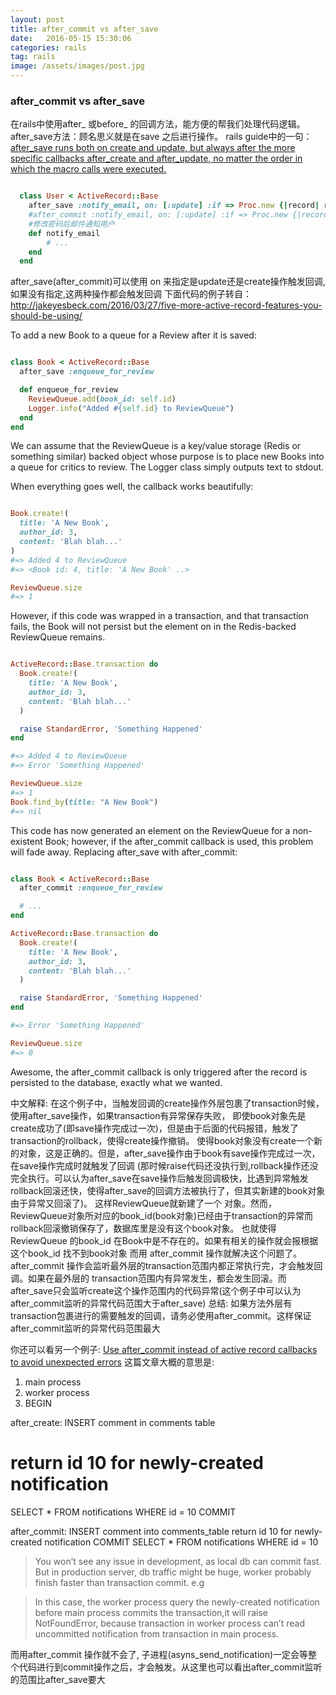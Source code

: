 ```yaml
---
layout: post
title: after_commit vs after_save
date:   2016-05-15 15:30:06
categories: rails
tag: rails
image: /assets/images/post.jpg
---
```




### after_commit vs after_save

在rails中使用after_ 或before_ 的回调方法，能方便的帮我们处理代码逻辑。
after_save方法：顾名思义就是在save 之后进行操作。
rails guide中的一句：[after_save runs both on create and update, but always after the more specific callbacks after_create and after_update, no matter the order in which the macro calls were executed.](http://guides.rubyonrails.org/active_record_callbacks.html)

```ruby

  class User < ActiveRecord::Base
    after_save :notify_email, on: [:update] :if => Proc.new {|record| record.previous_changes.key?(:password) && record.previous_changes[:password].first != record.previous_changes[:password].last}
    #after_commit :notify_email, on: [:update] :if => Proc.new {|record| record.previous_changes.key?(:password) && record.previous_changes[:password].first != record.previous_changes[:password].last}
    #修改密码后邮件通知用户
    def notify_email
        # ...
    end
  end


```

after_save(after_commit)可以使用 on 来指定是update还是create操作触发回调,如果没有指定,这两种操作都会触发回调
下面代码的例子转自：http://jakeyesbeck.com/2016/03/27/five-more-active-record-features-you-should-be-using/

To add a new Book to a queue for a Review after it is saved:

```ruby

class Book < ActiveRecord::Base
  after_save :enqueue_for_review

  def enqueue_for_review
    ReviewQueue.add(book_id: self.id)
    Logger.info("Added #{self.id} to ReviewQueue")
  end
end

```

We can assume that the ReviewQueue is a key/value storage (Redis or something similar) backed object whose purpose is to place new Books into a queue for critics to review. The Logger class simply outputs text to stdout.

When everything goes well, the callback works beautifully:

```ruby

Book.create!(
  title: 'A New Book',
  author_id: 3,
  content: 'Blah blah...'
)
#=> Added 4 to ReviewQueue
#=> <Book id: 4, title: 'A New Book' ..>

ReviewQueue.size
#=> 1

```
However, if this code was wrapped in a transaction, and that transaction fails,
the Book will not persist but the element on in the Redis-backed ReviewQueue remains.

```ruby

ActiveRecord::Base.transaction do
  Book.create!(
    title: 'A New Book',
    author_id: 3,
    content: 'Blah blah...'
  )

  raise StandardError, 'Something Happened'
end

#=> Added 4 to ReviewQueue
#=> Error 'Something Happened'

ReviewQueue.size
#=> 1
Book.find_by(title: "A New Book")
#=> nil

```
This code has now generated an element on the ReviewQueue for a non-existent Book; however,
if the after_commit callback is used, this problem will fade away.
Replacing after_save with after_commit:

```ruby

class Book < ActiveRecord::Base
  after_commit :enqueue_for_review

  # ...
end

ActiveRecord::Base.transaction do
  Book.create!(
    title: 'A New Book',
    author_id: 3,
    content: 'Blah blah...'
  )

  raise StandardError, 'Something Happened'
end

#=> Error 'Something Happened'

ReviewQueue.size
#=> 0

```

Awesome, the after_commit callback is only triggered after the record is persisted to the database, exactly what we wanted.

中文解释: 在这个例子中，当触发回调的create操作外层包裹了transaction时候，使用after_save操作，如果transaction有异常保存失败，
即使book对象先是create成功了(即save操作完成过一次)，但是由于后面的代码报错，触发了transaction的rollback，使得create操作撤销。
使得book对象没有create一个新的对象，这是正确的。但是，after_save操作由于book有save操作完成过一次，在save操作完成时就触发了回调
(那时候raise代码还没执行到,rollback操作还没完全执行。可以认为after_save在save操作后触发回调极快，比遇到异常触发rollback回滚还快，使得after_save的回调方法被执行了，但其实新建的book对象由于异常又回滚了)。
这样ReviewQueue就新建了一个
对象。然而，ReviewQueue对象所对应的book_id(book对象)已经由于transaction的异常而rollback回滚撤销保存了，数据库里是没有这个book对象。
也就使得ReviewQueue 的book_id 在Book中是不存在的。如果有相关的操作就会报根据这个book_id 找不到book对象
而用 after_commit 操作就解决这个问题了。after_commit 操作会监听最外层的transaction范围内都正常执行完，才会触发回调。如果在最外层的
transaction范围内有异常发生，都会发生回滚。而after_save只会监听create这个操作范围内的代码异常(这个例子中可以认为after_commit监听的异常代码范围大于after_save)
总结: 如果方法外层有transaction包裹进行的需要触发的回调，请务必使用after_commit。这样保证after_commit监听的异常代码范围最大

你还可以看另一个例子: [Use after_commit instead of active record callbacks to avoid unexpected errors](http://codebeerstartups.com/2012/11/use-after_commit-instead-of-active-record-callbacks-to-avoid-unexpected-errors/)
这篇文章大概的意思是:

1. main process
2. worker process
3. BEGIN

after_create:
INSERT comment in comments table
# return id 10 for newly-created notification
SELECT * FROM notifications WHERE id = 10
COMMIT

after_commit:
INSERT comment into comments_table
return id 10 for newly-created notification
COMMIT
SELECT * FROM notifications WHERE id = 10

> You won’t see any issue in development, as local db can commit fast. But in production server, db traffic might be huge, worker probably finish faster than transaction commit. e.g

> In this case, the worker process query the newly-created notification before main process commits the transaction,it will raise NotFoundError, because transaction in worker process can’t read uncommitted notification from transaction in main process.


而用after_commit 操作就不会了, 子进程(asyns_send_notification)一定会等整个代码进行到commit操作之后，才会触发。从这里也可以看出after_commit监听的范围比after_save要大


